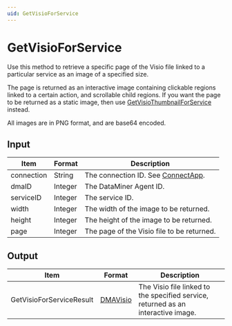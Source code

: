 ```yaml
---
uid: GetVisioForService
---
```


# GetVisioForService

Use this method to retrieve a specific page of the Visio file linked to a particular service as an image of a specified size.

The page is returned as an interactive image containing clickable regions linked to a certain action, and scrollable child regions. If you want the page to be returned as a static image, then use [GetVisioThumbnailForService](xref:GetVisioThumbnailForService) instead.

All images are in PNG format, and are base64 encoded.

## Input

| Item | Format | Description |
|--|--|--|
| connection | String | The connection ID. See [ConnectApp](xref:ConnectApp). |
| dmaID | Integer | The DataMiner Agent ID. |
| serviceID | Integer | The service ID. |
| width | Integer | The width of the image to be returned. |
| height | Integer | The height of the image to be returned. |
| page | Integer | The page of the Visio file to be returned. |

## Output

| Item | Format | Description |
|--|--|--|
| GetVisioForServiceResult | [DMAVisio](xref:DMAVisio) | The Visio file linked to the specified service, returned as an interactive image. |

